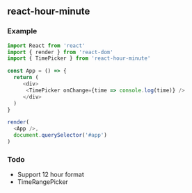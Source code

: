 ## react-hour-minute

### Example

```js
import React from 'react'
import { render } from 'react-dom'
import { TimePicker } from 'react-hour-minute'

const App = () => {
  return (
     <div>
      <TimePicker onChange={time => console.log(time)} />
     </div>
  )
}

render(
  <App />,
  document.querySelector('#app')
)
```

### Todo
- Support 12 hour format
- TimeRangePicker
